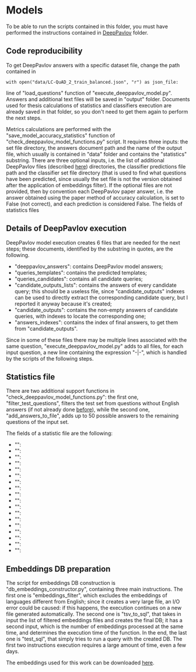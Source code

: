 # Models

To be able to run the scripts contained in this folder, you must have performed the instructions contained in [DeepPavlov](../DeepPavlov) folder.

## Code reproducibility

To get DeepPavlov answers with a specific dataset file, change the path contained in

```
with open("data/LC-QuAD_2_train_balanced.json", "r") as json_file:
```

line of "load_questions" function of "execute_deeppavlov_model.py". Answers and additional text files will be saved in "output" folder. Documents used for thesis calculations of statistics and classifiers execution are already saved in that folder, so you don't need to get them again to perform the next steps.

Metrics calculations are performed with the "save_model_accuracy_statistics" function of "check_deeppavlov_model_functions.py" script. It requires three inputs: the set file directory, the answers document path and the name of the output file, which usually is contained in "data" folder and contains the "statistics" substring. There are three optional inputs, i.e. the list of additional DeepPavlov files (described [here](#details-of-deeppavlov-execution)) directories, the classifier predictions file path and the classifier set file directory (that is used to find what questions have been predicted, since usually the set file is not the version obtained after the application of embeddings filter). If the optional files are not provided, then by convention each DeepPavlov paper answer, i.e. the answer obtained using the paper method of accuracy calculation, is set to False (not correct), and each prediction is considered False. The fields of statistics files 

## Details of DeepPavlov execution

DeepPavlov model execution creates 6 files that are needed for the next steps; these documents, identified by the substring in quotes, are the following.

- "deeppavlov_answers": contains DeepPavlov model answers;
- "queries_templates": contains the predicted templates;
- "queries_candidates": contains all candidate queries;
- "candidate_outputs_lists": contains the answers of every candidate query; this should be a useless file, since "candidate_outputs" indexes can be used to directly extract the corresponding candidate query, but I reported it anyway because it's created;
- "candidate_outputs": contains the non-empty answers of candidate queries, with indexes to locate the corresponding one;
- "answers_indexes": contains the index of final answers, to get them from "candidate_outputs".

Since in some of these files there may be multiple lines associated with the same question, "execute_deeppavlov_model.py" adds to all files, for each input question, a new line containing the expression "-|-", which is handled by the scripts of the following steps.

## Statistics file

There are two additional support functions in "check_deeppavlov_model_functions.py": the first one, "filter_test_questions", filters the test set from questions without English answers (if not already done [before](../LC-QuAD-NoA#execution-reproduction)), while the second one, "add_answers_to_file", adds up to 50 possible answers to the remaining questions of the input set.

The fields of a statistic file are the following:

- "": 
- "": 
- "": 
- "": 
- "": 
- "": 
- "": 
- "": 
- "": 
- "": 
- "": 
- "": 
- "": 
- "": 
- "": 
- "": 
- "": 
- "": 

## Embeddings DB preparation

The script for embeddings DB construction is "db_embeddings_constructor.py", containing three main instructions. The first one is "embeddings_filter", which excludes the embeddings of languages different from English; since it creates a very large file, an I/O error could be caused: if this happens, the execution continues on a new file generated automatically. The second one is "tsv_to_sql", that takes in input the list of filtered embeddings files and creates the final DB; it has a second input, which is the number of embeddings processed at the same time, and determines the execution time of the function. In the end, the last one is "test_sql", that simply tries to run a query with the created DB. The first two instructions execution requires a large amount of time, even a few days.

The embeddings used for this work can be downloaded [here](wikidata_translation_v1.tsv.gz).